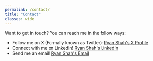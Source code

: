 ```yaml
---
permalink: /contact/
title: "Contact"
classes: wide
---
```

Want to get in touch? You can reach me in the follow ways:
- Follow me on X (Formally known as Twitter): [Ryan Shah's X Profile](https://twitter.com/KITATUSxFriends)
- Connect with me on LinkedIn! [Ryan Shah's LinkedIn](https://www.linkedin.com/in/ryan-shah-ue/)
- Send me an email! [Ryan Shah's Email](mailto:ryan.shah@midaf.tech)